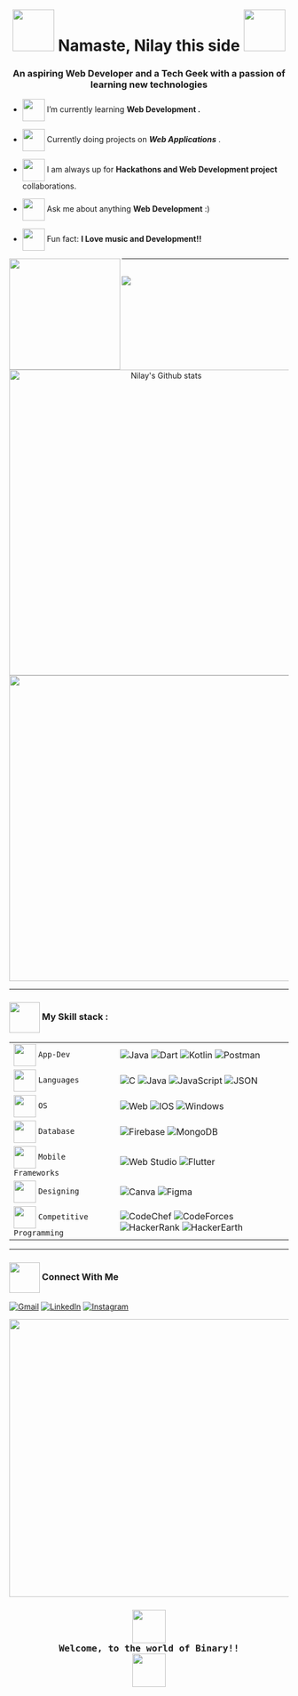 
<h1 align="center"><img src="https://media.giphy.com/media/zJ3V6Ot51H8Y0/giphy.gif" style="height:75px;width:75px"> Namaste, Nilay this side <img src="https://media.giphy.com/media/kBZ212yGzFaxgkSIKW/giphy.gif" style="height:75px;width:75px"></h1>
<h3 align="center">An aspiring Web Developer and a Tech Geek with a passion of learning new technologies</h3>

- <img src="https://media.giphy.com/media/5tdug88O18Rvm2m0tt/giphy.gif" style="height:40px;width:40px" align = "center"> I’m currently learning **Web Development .**

- <img src="https://media.giphy.com/media/dyF3QNj29VyChRbqcf/giphy.gif" style="height:40px;width:40px" align = "center"> Currently doing projects on <i>**Web Applications**</i> . 

- <img src="https://media.giphy.com/media/JpYdtQifMv3SAsnf8j/giphy.gif" style="height:40px;width:40px" align = "center"> I am always up for **Hackathons and Web Development project** collaborations.
 
- <img src="https://media.giphy.com/media/hdN3Dqcvrtbqv8OkXl/giphy.gif" style="height:40px;width:40px" align = "center"> Ask me about anything **Web Development**  :) 

- <img src="https://media.giphy.com/media/euW6JDwrMn0BqyNC8t/giphy.gif" style="height:40px;width:40px" align = "center"> Fun fact: **I Love music and Development!!**

<img width="200px" align="left" src="https://komarev.com/ghpvc/?username=your-github-anmol0409&style=flat-square&color=232323">
<hr>
<br>
<div>
<img src="https://activity-graph.herokuapp.com/graph?username=anmol0409&theme=radical&bg_color=202020&point=DFFF00&line=0FFF50&hide_border=true&custom_title=Keep+learning,+developing+and+git-ing+it+done&color=AAFF00&area=true&area_color=98FB98">
</div>

<div align="center">
<img width="550px" src="https://github-readme-stats.vercel.app/api?username=Nilay-rawal1&show_icons=true&theme=radical&count_private=true&hide_border=true&title_color=39FF14&icon_color=39FF14&bg_color=0D111700&text_color=AAFF00&custom_title=Nilay's+Github Stats" alt="Nilay's Github stats" />
<img width="550px" src="http://github-readme-streak-stats.herokuapp.com?user=anmol0409&hide_border=false&background=404040&border=98FB98&fire=0FFF50&sideNums=FC6401&currStreakLabel=0FFF50&currStreakNum=0FFF50&sideLabels=0FFF50&dates=0FFF50&stroke=0FFF50" />
</div>

<hr>

### <img src="https://media.giphy.com/media/s8dUuYpERzv9yPASAc/giphy.gif" style="height:55px;width:55px" align = "center"> My Skill stack :

|               |           |
|       ---     |    ---    |
| <img src="https://media.giphy.com/media/8f3nS1Gajtv70qNicE/giphy.gif" style="height:40px;width:40px" align = "center"> `App-Dev`     | ![Java](https://img.shields.io/badge/Java-ED8B00?style=for-the-badge&logo=java&logoColor=white) ![Dart](https://img.shields.io/badge/Dart-0175C2?style=for-the-badge&logo=dart&logoColor=white) ![Kotlin](https://img.shields.io/badge/Kotlin-0095D5?&style=for-the-badge&logo=kotlin&logoColor=white) ![Postman](https://img.shields.io/badge/Postman-FF6C37?style=for-the-badge&logo=Postman&logoColor=white)|
| <img src="https://media.giphy.com/media/HVofJOWFXGpDX4xeg1/giphy.gif" style="height:40px;width:40px" align = "center"> `Languages`   | ![C](https://img.shields.io/badge/C-00599C?style=for-the-badge&logo=c&logoColor=white) ![Java](https://img.shields.io/badge/Java-ED8B00?style=for-the-badge&logo=java&logoColor=white) ![JavaScript](https://img.shields.io/badge/JavaScript-323330?style=for-the-badge&logo=javascript&logoColor=F7DF1E) ![JSON](https://img.shields.io/badge/json-FF4B4B?style=for-the-badge&logo=json&logoColor=white)|
| <img src="https://media.giphy.com/media/iIZO5d4IfSa0nkyLju/giphy.gif" style="height:40px;width:40px" align = "center"> `OS`   | ![Web](https://img.shields.io/badge/Web-3DDC84?style=for-the-badge&logo=Web&logoColor=white) ![IOS](https://img.shields.io/badge/iOS-000000?style=for-the-badge&logo=ios&logoColor=white) ![Windows](https://img.shields.io/badge/Windows-0078D6?style=for-the-badge&logo=windows&logoColor=white)|
| <img src="https://media.giphy.com/media/jUQHpQ3UjFBfRlQekP/giphy.gif" style="height:40px;width:40px" align = "center"> `Database`       | ![Firebase](https://img.shields.io/badge/firebase-ffca28?style=for-the-badge&logo=firebase&logoColor=black) ![MongoDB](https://img.shields.io/badge/MongoDB-4EA94B?style=for-the-badge&logo=mongodb&logoColor=white)|
| <img src="https://media.giphy.com/media/eNAsjO55tPbgaor7ma/giphy.gif" style="height:40px;width:40px" align = "center"> `Mobile Frameworks`       | ![Web Studio](https://img.shields.io/badge/Web_Studio-3DDC84?style=for-the-badge&logo=Web-studio&logoColor=white)  ![Flutter](https://img.shields.io/badge/Flutter-02569B?style=for-the-badge&logo=flutter&logoColor=white)|
| <img src="https://media.giphy.com/media/bEINHV8oyO4JYTZE55/giphy.gif" style="height:40px;width:40px" align = "center"> `Designing`       | ![Canva](https://img.shields.io/badge/Canva-%2300C4CC.svg?&style=for-the-badge&logo=Canva&logoColor=white)  ![Figma](https://img.shields.io/badge/Figma-F24E1E?style=for-the-badge&logo=figma&logoColor=white)|
| <img src="https://media.giphy.com/media/dMLmQfCO7lCA2gX3tw/giphy.gif" style="height:40px;width:40px" align = "center"> `Competitive Programming`       | ![CodeChef](https://img.shields.io/badge/Codechef-00CCBB7.svg?&style=for-the-badge&logo=Codechef&logoColor=white)  ![CodeForces](https://img.shields.io/badge/Codeforces-445f9d?style=for-the-badge&logo=Codeforces&logoColor=white) ![HackerRank](https://img.shields.io/badge/-Hackerrank-2EC866?style=for-the-badge&logo=HackerRank&logoColor=white) ![HackerEarth](https://img.shields.io/badge/HackerEarth-%232C3454.svg?&style=for-the-badge&logo=HackerEarth&logoColor=Blue)|

<hr>

### <img src="https://media.giphy.com/media/8m5fomvKEmXI9ZTR5R/giphy.gif" style="height:55px;width:55px" align = "center"> Connect With Me
<p align="left" align='right'>
<a target="_blank"href="mailto: code.nilay@gmail.com"><img alt="Gmail" src="https://img.shields.io/badge/Gmail-D14836?style=for-the-badge&logo=gmail&logoColor=white"/></a>
<a target="_blank"href="https://www.linkedin.com/in/nilay-rawal-45343021b/"><img alt="LinkedIn" src="https://img.shields.io/badge/linkedin-%230077B5.svg?style=for-the-badge&logo=linkedin&logoColor=white"/></a>
<a target="_blank"href="https://www.instagram.com/nilayrawal/">	<img alt="Instagram" src="https://img.shields.io/badge/Instagram-%23E4405F.svg?style=for-the-badge&logo=Instagram&logoColor=white"/></a>


<br>

<div align="center">
<!-- <img src="https://media.giphy.com/media/5OAbnb3j3TvE2gT9Nb/giphy.gif" style="height:400px;width:750px"> -->
<img src="banner.png" style="height:500px;width:900px" align = "center"/>
</div>

### <pre align="center"> <img src="https://media.giphy.com/media/mBSeE1Q3yxcb0XoSKh/giphy.gif" style="height:60px;width:60px" align = "center"> Welcome, to the world of Binary!! <img src="https://media.giphy.com/media/259aIp7etgoXSNijRM/giphy.gif" style="height:60px;width:60px" align = "center"> </pre>


